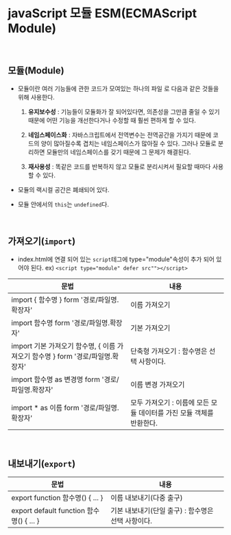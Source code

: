 # javaScript 모듈 ESM(ECMAScript Module)

<br />

## 모듈(Module)
  - 모듈이란 여러 기능들에 관한 코드가 모여있는 하나의 파일 로 다음과 같은 것들을 위해 사용한다.
    
    1. __유지보수성__ : 기능들이 모듈화가 잘 되어있다면, 의존성을 그만큼 줄일 수 있기 때문에 어떤 기능을 개선한다거나 수정할 때 훨씬 편하게 할 수 있다.

    2. __네임스페이스화__ : 자바스크립트에서 전역변수는 전역공간을 가지기 때문에 코드의 양이 많아질수록 겹치는 네임스페이스가 많아질 수 있다. 그러나 모듈로 분리하면 모듈만의 네임스페이스를 갖기 때문에 그 문제가 해결된다.

    3. __재사용성__ : 똑같은 코드를 반복하지 않고 모듈로 분리시켜서 필요할 때마다 사용할 수 있다.
  - 모듈의 랙시컬 공간은 폐쇄되어 있다.
  - 모듈 안에서의 `this`는 `undefined`다.

<br />

## 가져오기(`import`)
  - index.html에 연결 되어 있는 `script`테그에 type="module"속성이 추가 되어 있어야 된다.
  ex) `<script type="module" defer src""></script>`

  문법 | 내용
  --|--
  import { 함수명 } form '경로/파일명.확장자' | 이름 가져오기
  import 함수명 form '경로/파일명.확장자' | 기본 가져오기
  import 기본 가져오기 함수명, { 이름 가져오기 함수명 } form '경로/파일명.확장자' | 단축형 가져오기 : 함수명은 선택 사항이다.
  import 함수명 as 변경명 form '경로/파일명.확장자' | 이름 변경 가져오기
  import * as 이름 form '경로/파일명.확장자' | 모두 가져오기 : 이름에 모든 모듈 데이터를 가진 모듈 객체를 반환한다.

<br />

## 내보내기(`export`)
  문법 | 내용
  --|--
  export function 함수명() { ... } | 이름 내보내기(다중 출구)
  export default function 함수명() { ... } | 기본 내보내기(단일 출구) : 함수명은 선택 사항이다.
